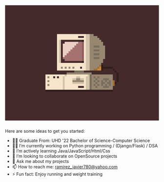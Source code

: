 ##### ![](https://github.com/ramirezj129/ramirezj129/blob/main/1.gif)

<!--
**ramirezj129/ramirezj129** is a ✨ _special_ ✨ repository because its `README.md` (this file) appears on your GitHub profile.
-->

Here are some ideas to get you started:
- :man_student:	Graduate From: UHD '22 Bachelor of Science-Computer Science
- :technologist: I’m currently working on Python programming / (Django/Flask) / DSA
- 🌱 I’m actively learning Java/JavaScript/Html/Css
- 👯 I’m looking to collaborate on OpenSource projects
- 💬 Ask me about my projects
- 📫 How to reach me: ramirez_javier780@yahoo.com
- ⚡ Fun fact: Enjoy running and weight training

